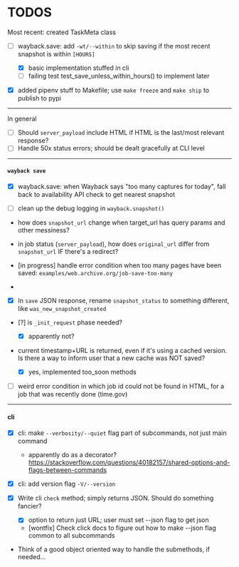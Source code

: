 
# TODOS

Most recent: created TaskMeta class

- [ ] wayback.save: add `-wt/--within` to skip saving if the most recent snapshot is within `[HOURS]`
    - [x] basic implementation stuffed in cli
    - [ ] failing test test_save_unless_within_hours() to implement later
- [X] added pipenv stuff to Makefile; use `make freeze` and `make ship` to publish to pypi


----------------------------------

In general
- [ ] Should `server_payload` include HTML if HTML is the last/most relevant response?
- [ ] Handle 50x status errors; should be dealt gracefully at CLI level

----------------------------------
#### `wayback save`

- [X] wayback.save: when Wayback says "too many captures for today", fall back to availability API check to get nearest snapshot

- [ ] clean up the debug logging in `wayback.snapshot()`
- how does `snapshot_url` change when target_url has query params and other messiness?
- in job status (`server_payload`), how does `original_url` differ from `snapshot_url` IF there's a redirect?

- [in progress] handle error condition when too many pages have been saved: `examples/web.archive.org/job-save-too-many`
- 
- [X] In `save` JSON response, rename `snapshot_status` to something different, like `was_new_snapshot_created`
- [?] is `_init_request` phase needed?
    - [X] apparently not?


- current timestamp+URL is returned, even if it's using a cached version. Is there a way to inform user that a new cache was NOT saved?
    - [X] yes, implemented too_soon methods



- [ ] weird error condition in which job id could not be found in HTML, for a job that was recently done (time.gov)




----------------------------------
#### cli

- [X] cli: make `--verbosity/--quiet` flag part of subcommands, not just main command
    - apparently do as a decorator? https://stackoverflow.com/questions/40182157/shared-options-and-flags-between-commands
- [X] cli: add version flag `-V/--version`
    
- [x] Write cli `check` method; simply returns JSON. Should do something fancier?
    - [x] option to return just URL; user must set --json flag to get json
    - [wontfix] Check click docs to figure out how to make --json flag common to all subcommands

- Think of a good object oriented way to handle the submethods, if needed...
